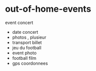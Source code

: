 # out-of-home-events
event concert
- date concert
- photos , plusieur
- transport billet
- jeu du football
- event photo
- football film
- gps coordonnees

